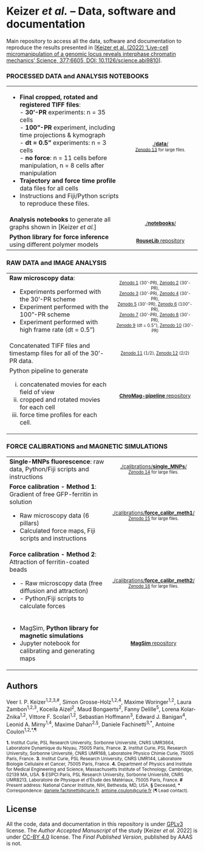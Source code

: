 # Keizer _et al._ – Data, software and documentation

Main repository to access all the data, software and documentation to reproduce the results presented in [[Keizer et al. (2022) ‘Live-cell micromanipulation of a genomic locus reveals interphase chromatin mechanics’ Science, 377:6605, DOI: 10.1126/science.abi9810](https://www.science.org/doi/10.1126/science.abi9810)].

### PROCESSED DATA and ANALYSIS NOTEBOOKS
|||  
| ----------- | :---: |
| <ul><li>**Final cropped, rotated and registered TIFF files**:<br>- **30’-PR** experiments: n = 35 cells<br>- **100”-PR** experiment, including time projections & kymograph<br>- **dt = 0.5”** experiments: n = 3 cells<br>- **no force**: n = 11 cells before manipulation, n = 8 cells after manipulation</li><li>**Trajectory and force time profile** data files for all cells</li><li>Instructions and Fiji/Python scripts to reproduce these files.</li></ul> | <sup>[./**data**/](./data/)</sup> <br><sup><sub>[Zenodo 13](https://zenodo.org/record/6510207) for large files.</sup></sub> <br>&nbsp;&nbsp;&nbsp;&nbsp;&nbsp;&nbsp;&nbsp;&nbsp;&nbsp;&nbsp;&nbsp;&nbsp;&nbsp;&nbsp;&nbsp;&nbsp;&nbsp;&nbsp;&nbsp;&nbsp;&nbsp;&nbsp;&nbsp;&nbsp;&nbsp;&nbsp;&nbsp;&nbsp;&nbsp;&nbsp;&nbsp;&nbsp;&nbsp;&nbsp;&nbsp;&nbsp;&nbsp;&nbsp;&nbsp;&nbsp;&nbsp;&nbsp; |
| **Analysis notebooks** to generate all graphs shown in [Keizer _et al._] | <sup>[./**notebooks**/](./notebooks/)</sup> |
| **Python library for force inference** using different polymer models | <sup>[**RouseLib** repository](https://github.com/SGrosse-Holz/rouselib)</sup> |

### RAW DATA and IMAGE ANALYSIS
|||  
| ----------- | :---: |
| **Raw microscopy data**:<ul><li>Experiments performed with the 30’-PR scheme</li><li>Experiment performed with the 100”-PR scheme</li><li>Experiment performed with high frame rate (dt = 0.5”)</li></ul>| <sub> <sup>[Zenodo 1](https://zenodo.org/record/4626942) (30’-PR),	[Zenodo 2](https://zenodo.org/record/4627034) (30’-PR),<br> [Zenodo 3](https://zenodo.org/record/4626909) (30’-PR),	[Zenodo 4](https://zenodo.org/record/4626914) (30’-PR),<br> [Zenodo 5](https://zenodo.org/record/4627010) (30’-PR),	[Zenodo 6](https://zenodo.org/record/4626981) (100”-PR),<br> [Zenodo 7](https://zenodo.org/record/6510099) (30’-PR),	[Zenodo 8](https://zenodo.org/record/6510103) (30’-PR),<br> [Zenodo 9](https://zenodo.org/record/6510065) (dt = 0.5"),	[Zenodo 10](https://zenodo.org/record/6510105) (30’-PR)</sup></sub>  |
| Concatenated TIFF files and timestamp files for all of the 30’-PR data. | <sub><sup>[Zenodo 11](https://zenodo.org/record/6510107) (1/2),	[Zenodo 12](https://zenodo.org/record/6510109) (2/2)</sup></sub>  |
| Python pipeline to generate <ol type="i"><li>concatenated movies for each field of view</li><li>cropped and rotated movies for each cell</li><li>force time profiles for each cell.</li><ol> | <sub>[**ChroMag-pipeline** repository](https://github.com/CoulonLab/chromag-pipeline)</sub> <br>&nbsp;&nbsp;&nbsp;&nbsp;&nbsp;&nbsp;&nbsp;&nbsp;&nbsp;&nbsp;&nbsp;&nbsp;&nbsp;&nbsp;&nbsp;&nbsp;&nbsp;&nbsp;&nbsp;&nbsp;&nbsp;&nbsp;&nbsp;&nbsp;&nbsp;&nbsp;&nbsp;&nbsp;&nbsp;&nbsp;&nbsp;&nbsp;&nbsp;&nbsp;&nbsp;&nbsp;&nbsp;&nbsp;&nbsp;&nbsp;&nbsp;&nbsp;&nbsp;&nbsp;&nbsp;&nbsp;&nbsp; |

### FORCE CALIBRATIONS and MAGNETIC SIMULATIONS
|||  
| ----------- | :---: |
| **Single-MNPs fluorescence**: raw data, Python/Fiji scripts and instructions | <sup>[./calibrations/**single_MNPs**/](./calibrations/single_MNPs/)</sup> <br><sup><sub>[Zenodo 14](https://zenodo.org/record/6510209) for large files.</sup></sub> |
| **Force calibration - Method 1**: Gradient of free GFP-ferritin in solution<ul><li>Raw microscopy data (6 pillars)</li><li>Calculated force maps, Fiji scripts and instructions</li></ul> | <sup>[./calibrations/**force_calibr_meth1**/](./calibrations/force_calibr_meth1/)</sup> <br><sup><sub>[Zenodo 15](https://zenodo.org/record/4627062) for large files.</sup></sub> |
| **Force calibration - Method 2**: Attraction of ferritin-coated beads<ul><li>-	Raw microscopy data (free diffusion and attraction)</li><li>-	Python/Fiji scripts to calculate forces</li></ul> | <sup>[./calibrations/**force_calibr_meth2**/](./calibrations/force_calibr_meth2/)</sup> <br><sup><sub>[Zenodo 16](https://zenodo.org/record/6510211) for large files.</sup></sub> |
| <ul><li>MagSim, **Python library for magnetic simulations**</li><li>Jupyter notebook for calibrating and generating maps</li></ul> |	<sub>[**MagSim** repository](https://github.com/CoulonLab/MagSim)</sub> |


## Authors
Veer I. P. Keizer<sup>1,2,3,\#</sup>, Simon Grosse-Holz<sup>1,2,4</sup>, Maxime Woringer<sup>1,2</sup>, Laura Zambon<sup>1,2,3</sup>, Koceila Aizel<sup>2</sup>, Maud Bongaerts<sup>2</sup>, Fanny Delille<sup>5</sup>, Lorena Kolar-Znika<sup>1,2</sup>, Vittore F. Scolari<sup>1,2</sup>, Sebastian Hoffmann<sup>3</sup>, Edward J. Banigan<sup>4</sup>, Leonid A. Mirny<sup>1,4</sup>, Maxime Dahan<sup>2,§</sup>, Daniele Fachinetti<sup>3,\*</sup>, Antoine Coulon<sup>1,2,\*,¶</sup>

<sup>**1\.** Institut Curie, PSL Research University, Sorbonne Université, CNRS UMR3664, Laboratoire Dynamique du Noyau, 75005 Paris, France. **2.** Institut Curie, PSL Research University, Sorbonne Université, CNRS UMR168, Laboratoire Physico Chimie Curie, 75005 Paris, France. **3.** Institut Curie, PSL Research University, CNRS UMR144, Laboratoire Biologie Cellulaire et Cancer, 75005 Paris, France. **4.** Department of Physics and Institute for Medical Engineering and Science, Massachusetts Institute of Technology, Cambridge, 02139 MA, USA. **5** ESPCI Paris, PSL Research University, Sorbonne Université, CNRS UMR8213, Laboratoire de Physique et d’Étude des Matériaux, 75005 Paris, France. **\#** Present address: National Cancer Institute, NIH, Bethesda, MD, USA. **§** Deceased, **\*** Correspondence: daniele.fachinetti@curie.fr, antoine.coulon@curie.fr (**¶** Lead contact).</sup>

## License
All the code, data and documentation in this repository is under [GPLv3](https://www.gnu.org/licenses/gpl-3.0.en.html) license. The _Author Accepted Manuscript_ of the study [Keizer _et al._ 2022] is under [CC-BY 4.0](https://creativecommons.org/licenses/by/4.0/) license. The _Final Published Version_, published by AAAS is not.

